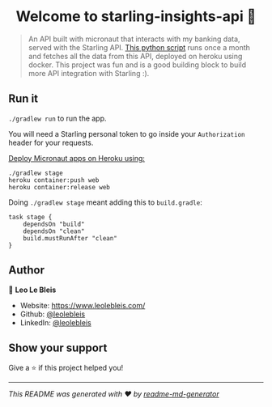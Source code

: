 <h1 align="center">Welcome to starling-insights-api 👋</h1>
<p>
</p>

> An API built with micronaut that interacts with my banking data, served with the Starling API. [This python script](https://github.com/Leolebleis/starling-insights-script) runs once a month and fetches all the data from this API, deployed on heroku using docker. This project was fun and is a good building block to build more API integration with Starling :).

## Run it

`./gradlew run` to run the app.

You will need a Starling personal token to go inside your `Authorization` header for your requests.

[Deploy Micronaut apps on Heroku using:](https://maccoda.github.io/deploying-micronaut-heroku/)
```
./gradlew stage
heroku container:push web
heroku container:release web
```

Doing `./gradlew stage` meant adding this to `build.gradle`:
```
task stage {
    dependsOn "build"
    dependsOn "clean"
    build.mustRunAfter "clean"
}
```

## Author

👤 **Leo Le Bleis**

* Website: https://www.leolebleis.com/
* Github: [@leolebleis](https://github.com/leolebleis)
* LinkedIn: [@leolebleis](https://linkedin.com/in/leolebleis)

## Show your support

Give a ⭐️ if this project helped you!

***
_This README was generated with ❤️ by [readme-md-generator](https://github.com/kefranabg/readme-md-generator)_
